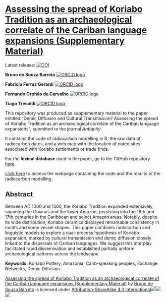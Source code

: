 # [Assessing the spread of Koriabo Tradition as an archaeological correlate of the Cariban language expansions (Supplementary Material)](https://github.com/barretobrunosb/koriabo-model)

Latest release: [![DOI](https://zenodo.org/badge/695556882.svg)](https://zenodo.org/doi/10.5281/zenodo.10059989)

**Bruno de Souza Barreto**   [![ORCID logo](https://info.orcid.org/wp-content/uploads/2019/11/orcid_16x16.png)](https://orcid.org/0000-0002-9166-3875)

**Fabrício Ferraz Gerardi** [![ORCID logo](https://info.orcid.org/wp-content/uploads/2019/11/orcid_16x16.png)](https://orcid.org/0000-0002-2863-1467)

**Fernando Orphão de Carvalho** [![ORCID logo](https://info.orcid.org/wp-content/uploads/2019/11/orcid_16x16.png)](https://orcid.org/0000-0002-2115-7416)

**Tiago Tresoldi** [![ORCID logo](https://info.orcid.org/wp-content/uploads/2019/11/orcid_16x16.png)](https://orcid.org/0000-0002-2863-1467)



This repository was produced as supplementary material to the paper entitled "Demic Diffusion and Cultural Transmission? Assessing the spread of Koriabo Tradition as an archaeological correlate of the Cariban language expansions", submitted to the journal _Antiquity_.

It contains the code of radiocarbon modelling in R, the raw data of radiocarbon dates, and a web map with the location of dated sites associated with Koriabo settlements or trade finds.



For the **lexical database** used in the paper, go to the GitHub repository [here](https://github.com/LanguageStructure/carib-paper).

[click here](https://barretobrunosb.github.io/koriabo-model) to access the webpage containing the code and the results of the radiocarbon modelling.


## Abstract

Between AD 1000 and 1500, the Koriabo Tradition expanded extensively, spanning the Guianas and the lower Amazon, persisting into the 16th and 17th centuries in the Caribbean and select Amazon areas. Notably, despite its wide distribution, Koriabo ceramics displayed remarkable consistency in motifs and some vessel shapes. This paper combines radiocarbon and linguistic models to explore a dual-process hypothesis of Koriabo expansion, marked by cultural transmission and demic diffusion closely linked to the dispersals of Cariban languages. We suggest this interplay facilitated rapid dissemination and established partially uniform archaeological patterns across the landscape.


**Keywords:** Koriabo Pottery, Amazonia, Carib-speaking peoples, Exchange Networks, Demic Diffusion




[Assessing the spread of Koriabo Tradition as an archaeological correlate of the Cariban language expansions (Supplementary Material)](https://github.com/barretobrunosb/koriabo-model) by [Bruno de Souza Barreto](https://github.com/barretobrunosb) is licensed under [Attribution-ShareAlike 4.0 International![](https://mirrors.creativecommons.org/presskit/icons/cc.svg?ref=chooser-v1)![](https://mirrors.creativecommons.org/presskit/icons/by.svg?ref=chooser-v1)![](https://mirrors.creativecommons.org/presskit/icons/sa.svg?ref=chooser-v1)](http://creativecommons.org/licenses/by-sa/4.0/?ref=chooser-v1)
